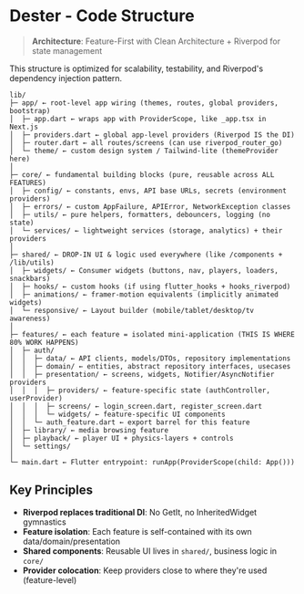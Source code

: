 # Dester - Code Structure

> **Architecture**: Feature-First with Clean Architecture + Riverpod for state management

This structure is optimized for scalability, testability, and Riverpod's dependency injection pattern.

```
lib/
├─ app/ ← root-level app wiring (themes, routes, global providers, bootstrap)
│  ├─ app.dart ← wraps app with ProviderScope, like _app.tsx in Next.js
│  ├─ providers.dart ← global app-level providers (Riverpod IS the DI)
│  ├─ router.dart ← all routes/screens (can use riverpod_router_go)
│  └─ theme/ ← custom design system / Tailwind-lite (themeProvider here)
│
├─ core/ ← fundamental building blocks (pure, reusable across ALL FEATURES)
│  ├─ config/ ← constants, envs, API base URLs, secrets (environment providers)
│  ├─ errors/ ← custom AppFailure, APIError, NetworkException classes
│  ├─ utils/ ← pure helpers, formatters, debouncers, logging (no state)
│  └─ services/ ← lightweight services (storage, analytics) + their providers
│
├─ shared/ ← DROP-IN UI & logic used everywhere (like /components + /lib/utils)
│  ├─ widgets/ ← Consumer widgets (buttons, nav, players, loaders, snackbars)
│  ├─ hooks/ ← custom hooks (if using flutter_hooks + hooks_riverpod)
│  ├─ animations/ ← framer-motion equivalents (implicitly animated widgets)
│  └─ responsive/ ← Layout builder (mobile/tablet/desktop/tv awareness)
│
├─ features/ ← each feature = isolated mini-application (THIS IS WHERE 80% WORK HAPPENS)
│  ├─ auth/
│  │  ├─ data/ ← API clients, models/DTOs, repository implementations
│  │  ├─ domain/ ← entities, abstract repository interfaces, usecases
│  │  ├─ presentation/ ← screens, widgets, Notifier/AsyncNotifier providers
│  │  │  ├─ providers/ ← feature-specific state (authController, userProvider)
│  │  │  ├─ screens/ ← login_screen.dart, register_screen.dart
│  │  │  └─ widgets/ ← feature-specific UI components
│  │  └─ auth_feature.dart ← export barrel for this feature
│  ├─ library/ ← media browsing feature
│  ├─ playback/ ← player UI + physics-layers + controls
│  └─ settings/
│
└─ main.dart ← Flutter entrypoint: runApp(ProviderScope(child: App()))
```

## Key Principles

- **Riverpod replaces traditional DI**: No GetIt, no InheritedWidget gymnastics
- **Feature isolation**: Each feature is self-contained with its own data/domain/presentation
- **Shared components**: Reusable UI lives in `shared/`, business logic in `core/`
- **Provider colocation**: Keep providers close to where they're used (feature-level)
